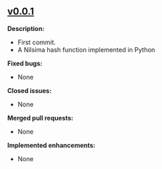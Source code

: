 ## [v0.0.1](2017-4-13)

**Description:**

- First commit.
- A Nilsima hash function implemented in Python

**Fixed bugs:**

- None

**Closed issues:**

- None

**Merged pull requests:**

- None

**Implemented enhancements:**

- None
 